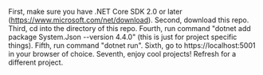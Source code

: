 First, make sure you have .NET Core SDK 2.0 or later (https://www.microsoft.com/net/download).
Second, download this repo.
Third, cd into the directory of this repo.
Fourth, run command "dotnet add package System.Json --version 4.4.0" (this is just for project specific things).
Fifth, run command "dotnet run".
Sixth, go to https://localhost:5001 in your browser of choice.
Seventh, enjoy cool projects! Refresh for a different project.
